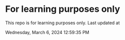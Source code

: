 # For learning purposes only
This repo is for learning purposes only.
Last updated at

Wednesday, March 6, 2024 12:59:35 PM

